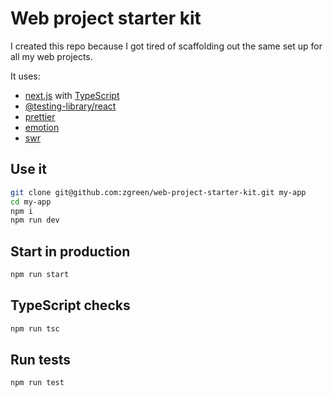 # Web project starter kit

I created this repo because I got tired of scaffolding out the same set up for all my web projects.

It uses:

- [next.js](https://nextjs.org/) with [TypeScript](https://www.typescriptlang.org/)
- [@testing-library/react](https://testing-library.com/docs/react-testing-library/intro)
- [prettier](https://prettier.io/)
- [emotion](https://emotion.sh/docs/introduction)
- [swr](https://swr.vercel.app/)

## Use it

```sh
git clone git@github.com:zgreen/web-project-starter-kit.git my-app
cd my-app
npm i
npm run dev
```

## Start in production

```sh
npm run start
```

## TypeScript checks

```sh
npm run tsc
```

## Run tests

```sh
npm run test
```
